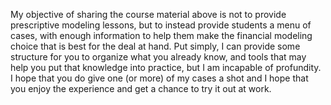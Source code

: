 My objective of sharing the course material above is not to provide prescriptive modeling lessons, but to instead provide students a menu of cases, with enough information to help them make the financial modeling choice that is best for the deal at hand.  Put simply, I can provide some structure for you to organize what you already know, and tools that may help you put that knowledge into practice, but I am incapable of profundity. I hope that you do give one (or more) of my cases a shot and I hope that you enjoy the experience and get a chance to try it out at work.
